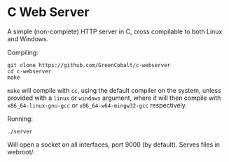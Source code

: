 # C Web Server
A simple (non-complete) HTTP server in C, cross compilable to both Linux and Windows.


Compiling:
```
git clone https://github.com/GreenCobalt/c-webserver
cd c-webserver
make
```

`make` will compile with `cc`, using the default compiler on the system, unless provided with a `linux` or `windows` argument, where it will then compile with `x86_64-linux-gnu-gcc` or `x86_64-w64-mingw32-gcc` respectively.

Running:
```
./server
```
Will open a socket on all interfaces, port 9000 (by default). Serves files in webroot/.

